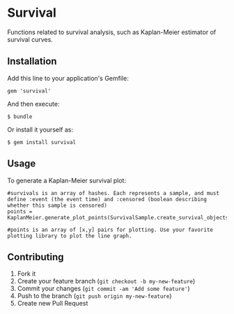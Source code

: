 # Survival

Functions related to survival analysis, such as Kaplan-Meier estimator of survival curves.

## Installation

Add this line to your application's Gemfile:

    gem 'survival'

And then execute:

    $ bundle

Or install it yourself as:

    $ gem install survival

## Usage

To generate a Kaplan-Meier survival plot:

    #survivals is an array of hashes. Each represents a sample, and must define :event (the event time) and :censored (boolean describing whether this sample is censored)
    points = KaplanMeier.generate_plot_points(SurvivalSample.create_survival_objects(survivals))

    #points is an array of [x,y] pairs for plotting. Use your favorite plotting library to plot the line graph.

## Contributing

1. Fork it
2. Create your feature branch (`git checkout -b my-new-feature`)
3. Commit your changes (`git commit -am 'Add some feature'`)
4. Push to the branch (`git push origin my-new-feature`)
5. Create new Pull Request
